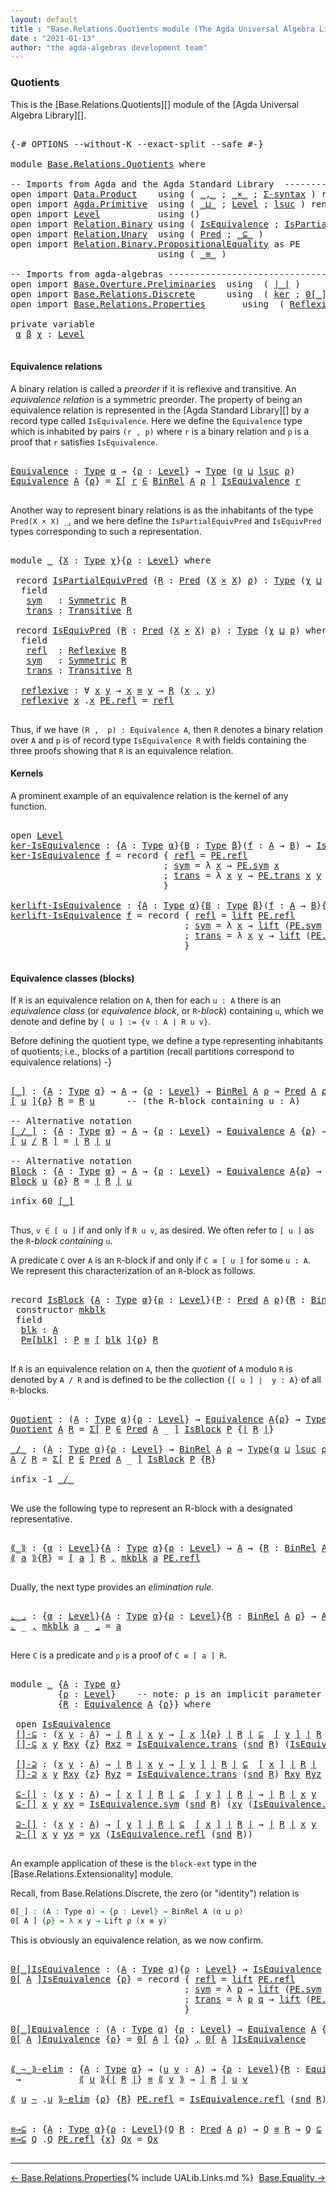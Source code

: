 ```yaml
---
layout: default
title : "Base.Relations.Quotients module (The Agda Universal Algebra Library)"
date : "2021-01-13"
author: "the agda-algebras development team"
---
```


### <a id="quotients">Quotients</a>

This is the [Base.Relations.Quotients][] module of the [Agda Universal Algebra Library][].

<pre class="Agda">

<a id="313" class="Symbol">{-#</a> <a id="317" class="Keyword">OPTIONS</a> <a id="325" class="Pragma">--without-K</a> <a id="337" class="Pragma">--exact-split</a> <a id="351" class="Pragma">--safe</a> <a id="358" class="Symbol">#-}</a>

<a id="363" class="Keyword">module</a> <a id="370" href="Base.Relations.Quotients.html" class="Module">Base.Relations.Quotients</a> <a id="395" class="Keyword">where</a>

<a id="402" class="Comment">-- Imports from Agda and the Agda Standard Library  ----------------------------------------------</a>
<a id="501" class="Keyword">open</a> <a id="506" class="Keyword">import</a> <a id="513" href="Data.Product.html" class="Module">Data.Product</a>    <a id="529" class="Keyword">using</a> <a id="535" class="Symbol">(</a> <a id="537" href="Agda.Builtin.Sigma.html#236" class="InductiveConstructor Operator">_,_</a> <a id="541" class="Symbol">;</a> <a id="543" href="Data.Product.html#1167" class="Function Operator">_×_</a> <a id="547" class="Symbol">;</a> <a id="549" href="Data.Product.html#916" class="Function">Σ-syntax</a> <a id="558" class="Symbol">)</a> <a id="560" class="Keyword">renaming</a> <a id="569" class="Symbol">(</a> <a id="571" href="Agda.Builtin.Sigma.html#252" class="Field">proj₁</a> <a id="577" class="Symbol">to</a> <a id="580" class="Field">fst</a> <a id="584" class="Symbol">;</a> <a id="586" href="Agda.Builtin.Sigma.html#264" class="Field">proj₂</a> <a id="592" class="Symbol">to</a> <a id="595" class="Field">snd</a> <a id="599" class="Symbol">)</a>
<a id="601" class="Keyword">open</a> <a id="606" class="Keyword">import</a> <a id="613" href="Agda.Primitive.html" class="Module">Agda.Primitive</a>  <a id="629" class="Keyword">using</a> <a id="635" class="Symbol">(</a> <a id="637" href="Agda.Primitive.html#810" class="Primitive Operator">_⊔_</a> <a id="641" class="Symbol">;</a> <a id="643" href="Agda.Primitive.html#597" class="Postulate">Level</a> <a id="649" class="Symbol">;</a> <a id="651" href="Agda.Primitive.html#780" class="Primitive">lsuc</a> <a id="656" class="Symbol">)</a> <a id="658" class="Keyword">renaming</a> <a id="667" class="Symbol">(</a> <a id="669" href="Agda.Primitive.html#326" class="Primitive">Set</a> <a id="673" class="Symbol">to</a> <a id="676" class="Primitive">Type</a> <a id="681" class="Symbol">)</a>
<a id="683" class="Keyword">open</a> <a id="688" class="Keyword">import</a> <a id="695" href="Level.html" class="Module">Level</a>           <a id="711" class="Keyword">using</a> <a id="717" class="Symbol">()</a>
<a id="720" class="Keyword">open</a> <a id="725" class="Keyword">import</a> <a id="732" href="Relation.Binary.html" class="Module">Relation.Binary</a> <a id="748" class="Keyword">using</a> <a id="754" class="Symbol">(</a> <a id="756" href="Relation.Binary.Structures.html#1522" class="Record">IsEquivalence</a> <a id="770" class="Symbol">;</a> <a id="772" href="Relation.Binary.Structures.html#1119" class="Record">IsPartialEquivalence</a><a id="792" class="Symbol">)</a> <a id="794" class="Keyword">renaming</a> <a id="803" class="Symbol">(</a> <a id="805" href="Relation.Binary.Core.html#882" class="Function">Rel</a> <a id="809" class="Symbol">to</a> <a id="812" class="Function">BinRel</a> <a id="819" class="Symbol">)</a>
<a id="821" class="Keyword">open</a> <a id="826" class="Keyword">import</a> <a id="833" href="Relation.Unary.html" class="Module">Relation.Unary</a>  <a id="849" class="Keyword">using</a> <a id="855" class="Symbol">(</a> <a id="857" href="Relation.Unary.html#1101" class="Function">Pred</a> <a id="862" class="Symbol">;</a> <a id="864" href="Relation.Unary.html#1742" class="Function Operator">_⊆_</a> <a id="868" class="Symbol">)</a>
<a id="870" class="Keyword">open</a> <a id="875" class="Keyword">import</a> <a id="882" href="Relation.Binary.PropositionalEquality.html" class="Module">Relation.Binary.PropositionalEquality</a> <a id="920" class="Symbol">as</a> <a id="923" class="Module">PE</a>
                            <a id="954" class="Keyword">using</a> <a id="960" class="Symbol">(</a> <a id="962" href="Agda.Builtin.Equality.html#151" class="Datatype Operator">_≡_</a> <a id="966" class="Symbol">)</a>

<a id="969" class="Comment">-- Imports from agda-algebras ---------------------------------------------------------------------</a>
<a id="1069" class="Keyword">open</a> <a id="1074" class="Keyword">import</a> <a id="1081" href="Base.Overture.Preliminaries.html" class="Module">Base.Overture.Preliminaries</a>  <a id="1110" class="Keyword">using</a>  <a id="1117" class="Symbol">(</a> <a id="1119" href="Base.Overture.Preliminaries.html#4402" class="Function Operator">∣_∣</a> <a id="1123" class="Symbol">)</a>
<a id="1125" class="Keyword">open</a> <a id="1130" class="Keyword">import</a> <a id="1137" href="Base.Relations.Discrete.html" class="Module">Base.Relations.Discrete</a>      <a id="1166" class="Keyword">using</a>  <a id="1173" class="Symbol">(</a> <a id="1175" href="Base.Relations.Discrete.html#3883" class="Function">ker</a> <a id="1179" class="Symbol">;</a> <a id="1181" href="Base.Relations.Discrete.html#4660" class="Function Operator">0[_]</a> <a id="1186" class="Symbol">;</a> <a id="1188" href="Base.Relations.Discrete.html#4341" class="Function">kerlift</a> <a id="1196" class="Symbol">)</a>
<a id="1198" class="Keyword">open</a> <a id="1203" class="Keyword">import</a> <a id="1210" href="Base.Relations.Properties.html" class="Module">Base.Relations.Properties</a>       <a id="1242" class="Keyword">using</a>  <a id="1249" class="Symbol">(</a> <a id="1251" href="Base.Relations.Properties.html#1188" class="Function">Reflexive</a> <a id="1261" class="Symbol">;</a> <a id="1263" href="Base.Relations.Properties.html#1391" class="Function">Symmetric</a> <a id="1273" class="Symbol">;</a> <a id="1275" href="Base.Relations.Properties.html#1813" class="Function">Transitive</a> <a id="1286" class="Symbol">)</a>

<a id="1289" class="Keyword">private</a> <a id="1297" class="Keyword">variable</a>
 <a id="1307" href="Base.Relations.Quotients.html#1307" class="Generalizable">α</a> <a id="1309" href="Base.Relations.Quotients.html#1309" class="Generalizable">β</a> <a id="1311" href="Base.Relations.Quotients.html#1311" class="Generalizable">χ</a> <a id="1313" class="Symbol">:</a> <a id="1315" href="Agda.Primitive.html#597" class="Postulate">Level</a>

</pre>

#### <a id="equivalence-relations">Equivalence relations</a>

A binary relation is called a *preorder* if it is reflexive and transitive.
An *equivalence relation* is a symmetric preorder. The property of being
an equivalence relation is represented in the [Agda Standard Library][] by
a record type called `IsEquivalence`.  Here we define the `Equivalence` type
which is inhabited by pairs `(r , p)` where `r` is a binary relation and `p`
is a proof that `r` satisfies `IsEquivalence`.

<pre class="Agda">

<a id="Equivalence"></a><a id="1836" href="Base.Relations.Quotients.html#1836" class="Function">Equivalence</a> <a id="1848" class="Symbol">:</a> <a id="1850" href="Base.Relations.Quotients.html#676" class="Primitive">Type</a> <a id="1855" href="Base.Relations.Quotients.html#1307" class="Generalizable">α</a> <a id="1857" class="Symbol">→</a> <a id="1859" class="Symbol">{</a><a id="1860" href="Base.Relations.Quotients.html#1860" class="Bound">ρ</a> <a id="1862" class="Symbol">:</a> <a id="1864" href="Agda.Primitive.html#597" class="Postulate">Level</a><a id="1869" class="Symbol">}</a> <a id="1871" class="Symbol">→</a> <a id="1873" href="Base.Relations.Quotients.html#676" class="Primitive">Type</a> <a id="1878" class="Symbol">(</a><a id="1879" href="Base.Relations.Quotients.html#1307" class="Generalizable">α</a> <a id="1881" href="Agda.Primitive.html#810" class="Primitive Operator">⊔</a> <a id="1883" href="Agda.Primitive.html#780" class="Primitive">lsuc</a> <a id="1888" href="Base.Relations.Quotients.html#1860" class="Bound">ρ</a><a id="1889" class="Symbol">)</a>
<a id="1891" href="Base.Relations.Quotients.html#1836" class="Function">Equivalence</a> <a id="1903" href="Base.Relations.Quotients.html#1903" class="Bound">A</a> <a id="1905" class="Symbol">{</a><a id="1906" href="Base.Relations.Quotients.html#1906" class="Bound">ρ</a><a id="1907" class="Symbol">}</a> <a id="1909" class="Symbol">=</a> <a id="1911" href="Data.Product.html#916" class="Function">Σ[</a> <a id="1914" href="Base.Relations.Quotients.html#1914" class="Bound">r</a> <a id="1916" href="Data.Product.html#916" class="Function">∈</a> <a id="1918" href="Base.Relations.Quotients.html#812" class="Function">BinRel</a> <a id="1925" href="Base.Relations.Quotients.html#1903" class="Bound">A</a> <a id="1927" href="Base.Relations.Quotients.html#1906" class="Bound">ρ</a> <a id="1929" href="Data.Product.html#916" class="Function">]</a> <a id="1931" href="Relation.Binary.Structures.html#1522" class="Record">IsEquivalence</a> <a id="1945" href="Base.Relations.Quotients.html#1914" class="Bound">r</a>

</pre>

Another way to represent binary relations is as the inhabitants of the
type `Pred(X × X) _`, and we here define the `IsPartialEquivPred`
and `IsEquivPred` types corresponding to such a representation.

<pre class="Agda">

<a id="2176" class="Keyword">module</a> <a id="2183" href="Base.Relations.Quotients.html#2183" class="Module">_</a> <a id="2185" class="Symbol">{</a><a id="2186" href="Base.Relations.Quotients.html#2186" class="Bound">X</a> <a id="2188" class="Symbol">:</a> <a id="2190" href="Base.Relations.Quotients.html#676" class="Primitive">Type</a> <a id="2195" href="Base.Relations.Quotients.html#1311" class="Generalizable">χ</a><a id="2196" class="Symbol">}{</a><a id="2198" href="Base.Relations.Quotients.html#2198" class="Bound">ρ</a> <a id="2200" class="Symbol">:</a> <a id="2202" href="Agda.Primitive.html#597" class="Postulate">Level</a><a id="2207" class="Symbol">}</a> <a id="2209" class="Keyword">where</a>

 <a id="2217" class="Keyword">record</a> <a id="2224" href="Base.Relations.Quotients.html#2224" class="Record">IsPartialEquivPred</a> <a id="2243" class="Symbol">(</a><a id="2244" href="Base.Relations.Quotients.html#2244" class="Bound">R</a> <a id="2246" class="Symbol">:</a> <a id="2248" href="Relation.Unary.html#1101" class="Function">Pred</a> <a id="2253" class="Symbol">(</a><a id="2254" href="Base.Relations.Quotients.html#2186" class="Bound">X</a> <a id="2256" href="Data.Product.html#1167" class="Function Operator">×</a> <a id="2258" href="Base.Relations.Quotients.html#2186" class="Bound">X</a><a id="2259" class="Symbol">)</a> <a id="2261" href="Base.Relations.Quotients.html#2198" class="Bound">ρ</a><a id="2262" class="Symbol">)</a> <a id="2264" class="Symbol">:</a> <a id="2266" href="Base.Relations.Quotients.html#676" class="Primitive">Type</a> <a id="2271" class="Symbol">(</a><a id="2272" href="Base.Relations.Quotients.html#2195" class="Bound">χ</a> <a id="2274" href="Agda.Primitive.html#810" class="Primitive Operator">⊔</a> <a id="2276" href="Base.Relations.Quotients.html#2198" class="Bound">ρ</a><a id="2277" class="Symbol">)</a> <a id="2279" class="Keyword">where</a>
  <a id="2287" class="Keyword">field</a>
   <a id="2296" href="Base.Relations.Quotients.html#2296" class="Field">sym</a>   <a id="2302" class="Symbol">:</a> <a id="2304" href="Base.Relations.Properties.html#1391" class="Function">Symmetric</a> <a id="2314" href="Base.Relations.Quotients.html#2244" class="Bound">R</a>
   <a id="2319" href="Base.Relations.Quotients.html#2319" class="Field">trans</a> <a id="2325" class="Symbol">:</a> <a id="2327" href="Base.Relations.Properties.html#1813" class="Function">Transitive</a> <a id="2338" href="Base.Relations.Quotients.html#2244" class="Bound">R</a>

 <a id="2342" class="Keyword">record</a> <a id="2349" href="Base.Relations.Quotients.html#2349" class="Record">IsEquivPred</a> <a id="2361" class="Symbol">(</a><a id="2362" href="Base.Relations.Quotients.html#2362" class="Bound">R</a> <a id="2364" class="Symbol">:</a> <a id="2366" href="Relation.Unary.html#1101" class="Function">Pred</a> <a id="2371" class="Symbol">(</a><a id="2372" href="Base.Relations.Quotients.html#2186" class="Bound">X</a> <a id="2374" href="Data.Product.html#1167" class="Function Operator">×</a> <a id="2376" href="Base.Relations.Quotients.html#2186" class="Bound">X</a><a id="2377" class="Symbol">)</a> <a id="2379" href="Base.Relations.Quotients.html#2198" class="Bound">ρ</a><a id="2380" class="Symbol">)</a> <a id="2382" class="Symbol">:</a> <a id="2384" href="Base.Relations.Quotients.html#676" class="Primitive">Type</a> <a id="2389" class="Symbol">(</a><a id="2390" href="Base.Relations.Quotients.html#2195" class="Bound">χ</a> <a id="2392" href="Agda.Primitive.html#810" class="Primitive Operator">⊔</a> <a id="2394" href="Base.Relations.Quotients.html#2198" class="Bound">ρ</a><a id="2395" class="Symbol">)</a> <a id="2397" class="Keyword">where</a>
  <a id="2405" class="Keyword">field</a>
   <a id="2414" href="Base.Relations.Quotients.html#2414" class="Field">refl</a>  <a id="2420" class="Symbol">:</a> <a id="2422" href="Base.Relations.Properties.html#1188" class="Function">Reflexive</a> <a id="2432" href="Base.Relations.Quotients.html#2362" class="Bound">R</a>
   <a id="2437" href="Base.Relations.Quotients.html#2437" class="Field">sym</a>   <a id="2443" class="Symbol">:</a> <a id="2445" href="Base.Relations.Properties.html#1391" class="Function">Symmetric</a> <a id="2455" href="Base.Relations.Quotients.html#2362" class="Bound">R</a>
   <a id="2460" href="Base.Relations.Quotients.html#2460" class="Field">trans</a> <a id="2466" class="Symbol">:</a> <a id="2468" href="Base.Relations.Properties.html#1813" class="Function">Transitive</a> <a id="2479" href="Base.Relations.Quotients.html#2362" class="Bound">R</a>

  <a id="2484" href="Base.Relations.Quotients.html#2484" class="Function">reflexive</a> <a id="2494" class="Symbol">:</a> <a id="2496" class="Symbol">∀</a> <a id="2498" href="Base.Relations.Quotients.html#2498" class="Bound">x</a> <a id="2500" href="Base.Relations.Quotients.html#2500" class="Bound">y</a> <a id="2502" class="Symbol">→</a> <a id="2504" href="Base.Relations.Quotients.html#2498" class="Bound">x</a> <a id="2506" href="Agda.Builtin.Equality.html#151" class="Datatype Operator">≡</a> <a id="2508" href="Base.Relations.Quotients.html#2500" class="Bound">y</a> <a id="2510" class="Symbol">→</a> <a id="2512" href="Base.Relations.Quotients.html#2362" class="Bound">R</a> <a id="2514" class="Symbol">(</a><a id="2515" href="Base.Relations.Quotients.html#2498" class="Bound">x</a> <a id="2517" href="Agda.Builtin.Sigma.html#236" class="InductiveConstructor Operator">,</a> <a id="2519" href="Base.Relations.Quotients.html#2500" class="Bound">y</a><a id="2520" class="Symbol">)</a>
  <a id="2524" href="Base.Relations.Quotients.html#2484" class="Function">reflexive</a> <a id="2534" href="Base.Relations.Quotients.html#2534" class="Bound">x</a> <a id="2536" class="DottedPattern Symbol">.</a><a id="2537" href="Base.Relations.Quotients.html#2534" class="DottedPattern Bound">x</a> <a id="2539" href="Agda.Builtin.Equality.html#208" class="InductiveConstructor">PE.refl</a> <a id="2547" class="Symbol">=</a> <a id="2549" href="Base.Relations.Quotients.html#2414" class="Field">refl</a>

</pre>

Thus, if we have `(R ,  p) : Equivalence A`, then `R` denotes a binary
relation over `A` and `p` is of record type `IsEquivalence R` with fields
containing the three proofs showing that `R` is an equivalence relation.

#### <a id="kernels">Kernels</a>

A prominent example of an equivalence relation is the kernel of any function.

<pre class="Agda">

<a id="2913" class="Keyword">open</a> <a id="2918" href="Level.html" class="Module">Level</a>
<a id="ker-IsEquivalence"></a><a id="2924" href="Base.Relations.Quotients.html#2924" class="Function">ker-IsEquivalence</a> <a id="2942" class="Symbol">:</a> <a id="2944" class="Symbol">{</a><a id="2945" href="Base.Relations.Quotients.html#2945" class="Bound">A</a> <a id="2947" class="Symbol">:</a> <a id="2949" href="Base.Relations.Quotients.html#676" class="Primitive">Type</a> <a id="2954" href="Base.Relations.Quotients.html#1307" class="Generalizable">α</a><a id="2955" class="Symbol">}{</a><a id="2957" href="Base.Relations.Quotients.html#2957" class="Bound">B</a> <a id="2959" class="Symbol">:</a> <a id="2961" href="Base.Relations.Quotients.html#676" class="Primitive">Type</a> <a id="2966" href="Base.Relations.Quotients.html#1309" class="Generalizable">β</a><a id="2967" class="Symbol">}(</a><a id="2969" href="Base.Relations.Quotients.html#2969" class="Bound">f</a> <a id="2971" class="Symbol">:</a> <a id="2973" href="Base.Relations.Quotients.html#2945" class="Bound">A</a> <a id="2975" class="Symbol">→</a> <a id="2977" href="Base.Relations.Quotients.html#2957" class="Bound">B</a><a id="2978" class="Symbol">)</a> <a id="2980" class="Symbol">→</a> <a id="2982" href="Relation.Binary.Structures.html#1522" class="Record">IsEquivalence</a> <a id="2996" class="Symbol">(</a><a id="2997" href="Base.Relations.Discrete.html#3883" class="Function">ker</a> <a id="3001" href="Base.Relations.Quotients.html#2969" class="Bound">f</a><a id="3002" class="Symbol">)</a>
<a id="3004" href="Base.Relations.Quotients.html#2924" class="Function">ker-IsEquivalence</a> <a id="3022" href="Base.Relations.Quotients.html#3022" class="Bound">f</a> <a id="3024" class="Symbol">=</a> <a id="3026" class="Keyword">record</a> <a id="3033" class="Symbol">{</a> <a id="3035" href="Relation.Binary.Structures.html#1568" class="Field">refl</a> <a id="3040" class="Symbol">=</a> <a id="3042" href="Agda.Builtin.Equality.html#208" class="InductiveConstructor">PE.refl</a>
                             <a id="3079" class="Symbol">;</a> <a id="3081" href="Relation.Binary.Structures.html#1594" class="Field">sym</a> <a id="3085" class="Symbol">=</a> <a id="3087" class="Symbol">λ</a> <a id="3089" href="Base.Relations.Quotients.html#3089" class="Bound">x</a> <a id="3091" class="Symbol">→</a> <a id="3093" href="Relation.Binary.PropositionalEquality.Core.html#1684" class="Function">PE.sym</a> <a id="3100" href="Base.Relations.Quotients.html#3089" class="Bound">x</a>
                             <a id="3131" class="Symbol">;</a> <a id="3133" href="Relation.Binary.Structures.html#1620" class="Field">trans</a> <a id="3139" class="Symbol">=</a> <a id="3141" class="Symbol">λ</a> <a id="3143" href="Base.Relations.Quotients.html#3143" class="Bound">x</a> <a id="3145" href="Base.Relations.Quotients.html#3145" class="Bound">y</a> <a id="3147" class="Symbol">→</a> <a id="3149" href="Relation.Binary.PropositionalEquality.Core.html#1729" class="Function">PE.trans</a> <a id="3158" href="Base.Relations.Quotients.html#3143" class="Bound">x</a> <a id="3160" href="Base.Relations.Quotients.html#3145" class="Bound">y</a>
                             <a id="3191" class="Symbol">}</a>

<a id="kerlift-IsEquivalence"></a><a id="3194" href="Base.Relations.Quotients.html#3194" class="Function">kerlift-IsEquivalence</a> <a id="3216" class="Symbol">:</a> <a id="3218" class="Symbol">{</a><a id="3219" href="Base.Relations.Quotients.html#3219" class="Bound">A</a> <a id="3221" class="Symbol">:</a> <a id="3223" href="Base.Relations.Quotients.html#676" class="Primitive">Type</a> <a id="3228" href="Base.Relations.Quotients.html#1307" class="Generalizable">α</a><a id="3229" class="Symbol">}{</a><a id="3231" href="Base.Relations.Quotients.html#3231" class="Bound">B</a> <a id="3233" class="Symbol">:</a> <a id="3235" href="Base.Relations.Quotients.html#676" class="Primitive">Type</a> <a id="3240" href="Base.Relations.Quotients.html#1309" class="Generalizable">β</a><a id="3241" class="Symbol">}(</a><a id="3243" href="Base.Relations.Quotients.html#3243" class="Bound">f</a> <a id="3245" class="Symbol">:</a> <a id="3247" href="Base.Relations.Quotients.html#3219" class="Bound">A</a> <a id="3249" class="Symbol">→</a> <a id="3251" href="Base.Relations.Quotients.html#3231" class="Bound">B</a><a id="3252" class="Symbol">){</a><a id="3254" href="Base.Relations.Quotients.html#3254" class="Bound">ρ</a> <a id="3256" class="Symbol">:</a> <a id="3258" href="Agda.Primitive.html#597" class="Postulate">Level</a><a id="3263" class="Symbol">}</a> <a id="3265" class="Symbol">→</a> <a id="3267" href="Relation.Binary.Structures.html#1522" class="Record">IsEquivalence</a> <a id="3281" class="Symbol">(</a><a id="3282" href="Base.Relations.Discrete.html#4341" class="Function">kerlift</a> <a id="3290" href="Base.Relations.Quotients.html#3243" class="Bound">f</a> <a id="3292" href="Base.Relations.Quotients.html#3254" class="Bound">ρ</a><a id="3293" class="Symbol">)</a>
<a id="3295" href="Base.Relations.Quotients.html#3194" class="Function">kerlift-IsEquivalence</a> <a id="3317" href="Base.Relations.Quotients.html#3317" class="Bound">f</a> <a id="3319" class="Symbol">=</a> <a id="3321" class="Keyword">record</a> <a id="3328" class="Symbol">{</a> <a id="3330" href="Relation.Binary.Structures.html#1568" class="Field">refl</a> <a id="3335" class="Symbol">=</a> <a id="3337" href="Level.html#457" class="InductiveConstructor">lift</a> <a id="3342" href="Agda.Builtin.Equality.html#208" class="InductiveConstructor">PE.refl</a>
                                 <a id="3383" class="Symbol">;</a> <a id="3385" href="Relation.Binary.Structures.html#1594" class="Field">sym</a> <a id="3389" class="Symbol">=</a> <a id="3391" class="Symbol">λ</a> <a id="3393" href="Base.Relations.Quotients.html#3393" class="Bound">x</a> <a id="3395" class="Symbol">→</a> <a id="3397" href="Level.html#457" class="InductiveConstructor">lift</a> <a id="3402" class="Symbol">(</a><a id="3403" href="Relation.Binary.PropositionalEquality.Core.html#1684" class="Function">PE.sym</a> <a id="3410" class="Symbol">(</a><a id="3411" href="Level.html#470" class="Field">lower</a> <a id="3417" href="Base.Relations.Quotients.html#3393" class="Bound">x</a><a id="3418" class="Symbol">))</a>
                                 <a id="3454" class="Symbol">;</a> <a id="3456" href="Relation.Binary.Structures.html#1620" class="Field">trans</a> <a id="3462" class="Symbol">=</a> <a id="3464" class="Symbol">λ</a> <a id="3466" href="Base.Relations.Quotients.html#3466" class="Bound">x</a> <a id="3468" href="Base.Relations.Quotients.html#3468" class="Bound">y</a> <a id="3470" class="Symbol">→</a> <a id="3472" href="Level.html#457" class="InductiveConstructor">lift</a> <a id="3477" class="Symbol">(</a><a id="3478" href="Relation.Binary.PropositionalEquality.Core.html#1729" class="Function">PE.trans</a> <a id="3487" class="Symbol">(</a><a id="3488" href="Level.html#470" class="Field">lower</a> <a id="3494" href="Base.Relations.Quotients.html#3466" class="Bound">x</a><a id="3495" class="Symbol">)</a> <a id="3497" class="Symbol">(</a><a id="3498" href="Level.html#470" class="Field">lower</a> <a id="3504" href="Base.Relations.Quotients.html#3468" class="Bound">y</a><a id="3505" class="Symbol">))</a>
                                 <a id="3541" class="Symbol">}</a>

</pre>


#### <a id="equivalence-classes"> Equivalence classes (blocks) </a>


If `R` is an equivalence relation on `A`, then for each `u : A` there is
an *equivalence class* (or *equivalence block*, or `R`-*block*) containing `u`,
which we denote and define by `[ u ] := {v : A | R u v}`.

Before defining the quotient type, we define a type representing inhabitants of quotients;
i.e., blocks of a partition (recall partitions correspond to equivalence relations) -}

<pre class="Agda">

<a id="[_]"></a><a id="4032" href="Base.Relations.Quotients.html#4032" class="Function Operator">[_]</a> <a id="4036" class="Symbol">:</a> <a id="4038" class="Symbol">{</a><a id="4039" href="Base.Relations.Quotients.html#4039" class="Bound">A</a> <a id="4041" class="Symbol">:</a> <a id="4043" href="Base.Relations.Quotients.html#676" class="Primitive">Type</a> <a id="4048" href="Base.Relations.Quotients.html#1307" class="Generalizable">α</a><a id="4049" class="Symbol">}</a> <a id="4051" class="Symbol">→</a> <a id="4053" href="Base.Relations.Quotients.html#4039" class="Bound">A</a> <a id="4055" class="Symbol">→</a> <a id="4057" class="Symbol">{</a><a id="4058" href="Base.Relations.Quotients.html#4058" class="Bound">ρ</a> <a id="4060" class="Symbol">:</a> <a id="4062" href="Agda.Primitive.html#597" class="Postulate">Level</a><a id="4067" class="Symbol">}</a> <a id="4069" class="Symbol">→</a> <a id="4071" href="Base.Relations.Quotients.html#812" class="Function">BinRel</a> <a id="4078" href="Base.Relations.Quotients.html#4039" class="Bound">A</a> <a id="4080" href="Base.Relations.Quotients.html#4058" class="Bound">ρ</a> <a id="4082" class="Symbol">→</a> <a id="4084" href="Relation.Unary.html#1101" class="Function">Pred</a> <a id="4089" href="Base.Relations.Quotients.html#4039" class="Bound">A</a> <a id="4091" href="Base.Relations.Quotients.html#4058" class="Bound">ρ</a>
<a id="4093" href="Base.Relations.Quotients.html#4032" class="Function Operator">[</a> <a id="4095" href="Base.Relations.Quotients.html#4095" class="Bound">u</a> <a id="4097" href="Base.Relations.Quotients.html#4032" class="Function Operator">]</a><a id="4098" class="Symbol">{</a><a id="4099" href="Base.Relations.Quotients.html#4099" class="Bound">ρ</a><a id="4100" class="Symbol">}</a> <a id="4102" href="Base.Relations.Quotients.html#4102" class="Bound">R</a> <a id="4104" class="Symbol">=</a> <a id="4106" href="Base.Relations.Quotients.html#4102" class="Bound">R</a> <a id="4108" href="Base.Relations.Quotients.html#4095" class="Bound">u</a>      <a id="4115" class="Comment">-- (the R-block containing u : A)</a>

<a id="4150" class="Comment">-- Alternative notation</a>
<a id="[_/_]"></a><a id="4174" href="Base.Relations.Quotients.html#4174" class="Function Operator">[_/_]</a> <a id="4180" class="Symbol">:</a> <a id="4182" class="Symbol">{</a><a id="4183" href="Base.Relations.Quotients.html#4183" class="Bound">A</a> <a id="4185" class="Symbol">:</a> <a id="4187" href="Base.Relations.Quotients.html#676" class="Primitive">Type</a> <a id="4192" href="Base.Relations.Quotients.html#1307" class="Generalizable">α</a><a id="4193" class="Symbol">}</a> <a id="4195" class="Symbol">→</a> <a id="4197" href="Base.Relations.Quotients.html#4183" class="Bound">A</a> <a id="4199" class="Symbol">→</a> <a id="4201" class="Symbol">{</a><a id="4202" href="Base.Relations.Quotients.html#4202" class="Bound">ρ</a> <a id="4204" class="Symbol">:</a> <a id="4206" href="Agda.Primitive.html#597" class="Postulate">Level</a><a id="4211" class="Symbol">}</a> <a id="4213" class="Symbol">→</a> <a id="4215" href="Base.Relations.Quotients.html#1836" class="Function">Equivalence</a> <a id="4227" href="Base.Relations.Quotients.html#4183" class="Bound">A</a> <a id="4229" class="Symbol">{</a><a id="4230" href="Base.Relations.Quotients.html#4202" class="Bound">ρ</a><a id="4231" class="Symbol">}</a> <a id="4233" class="Symbol">→</a> <a id="4235" href="Relation.Unary.html#1101" class="Function">Pred</a> <a id="4240" href="Base.Relations.Quotients.html#4183" class="Bound">A</a> <a id="4242" href="Base.Relations.Quotients.html#4202" class="Bound">ρ</a>
<a id="4244" href="Base.Relations.Quotients.html#4174" class="Function Operator">[</a> <a id="4246" href="Base.Relations.Quotients.html#4246" class="Bound">u</a> <a id="4248" href="Base.Relations.Quotients.html#4174" class="Function Operator">/</a> <a id="4250" href="Base.Relations.Quotients.html#4250" class="Bound">R</a> <a id="4252" href="Base.Relations.Quotients.html#4174" class="Function Operator">]</a> <a id="4254" class="Symbol">=</a> <a id="4256" href="Base.Overture.Preliminaries.html#4402" class="Function Operator">∣</a> <a id="4258" href="Base.Relations.Quotients.html#4250" class="Bound">R</a> <a id="4260" href="Base.Overture.Preliminaries.html#4402" class="Function Operator">∣</a> <a id="4262" href="Base.Relations.Quotients.html#4246" class="Bound">u</a>

<a id="4265" class="Comment">-- Alternative notation</a>
<a id="Block"></a><a id="4289" href="Base.Relations.Quotients.html#4289" class="Function">Block</a> <a id="4295" class="Symbol">:</a> <a id="4297" class="Symbol">{</a><a id="4298" href="Base.Relations.Quotients.html#4298" class="Bound">A</a> <a id="4300" class="Symbol">:</a> <a id="4302" href="Base.Relations.Quotients.html#676" class="Primitive">Type</a> <a id="4307" href="Base.Relations.Quotients.html#1307" class="Generalizable">α</a><a id="4308" class="Symbol">}</a> <a id="4310" class="Symbol">→</a> <a id="4312" href="Base.Relations.Quotients.html#4298" class="Bound">A</a> <a id="4314" class="Symbol">→</a> <a id="4316" class="Symbol">{</a><a id="4317" href="Base.Relations.Quotients.html#4317" class="Bound">ρ</a> <a id="4319" class="Symbol">:</a> <a id="4321" href="Agda.Primitive.html#597" class="Postulate">Level</a><a id="4326" class="Symbol">}</a> <a id="4328" class="Symbol">→</a> <a id="4330" href="Base.Relations.Quotients.html#1836" class="Function">Equivalence</a> <a id="4342" href="Base.Relations.Quotients.html#4298" class="Bound">A</a><a id="4343" class="Symbol">{</a><a id="4344" href="Base.Relations.Quotients.html#4317" class="Bound">ρ</a><a id="4345" class="Symbol">}</a> <a id="4347" class="Symbol">→</a> <a id="4349" href="Relation.Unary.html#1101" class="Function">Pred</a> <a id="4354" href="Base.Relations.Quotients.html#4298" class="Bound">A</a> <a id="4356" href="Base.Relations.Quotients.html#4317" class="Bound">ρ</a>
<a id="4358" href="Base.Relations.Quotients.html#4289" class="Function">Block</a> <a id="4364" href="Base.Relations.Quotients.html#4364" class="Bound">u</a> <a id="4366" class="Symbol">{</a><a id="4367" href="Base.Relations.Quotients.html#4367" class="Bound">ρ</a><a id="4368" class="Symbol">}</a> <a id="4370" href="Base.Relations.Quotients.html#4370" class="Bound">R</a> <a id="4372" class="Symbol">=</a> <a id="4374" href="Base.Overture.Preliminaries.html#4402" class="Function Operator">∣</a> <a id="4376" href="Base.Relations.Quotients.html#4370" class="Bound">R</a> <a id="4378" href="Base.Overture.Preliminaries.html#4402" class="Function Operator">∣</a> <a id="4380" href="Base.Relations.Quotients.html#4364" class="Bound">u</a>

<a id="4383" class="Keyword">infix</a> <a id="4389" class="Number">60</a> <a id="4392" href="Base.Relations.Quotients.html#4032" class="Function Operator">[_]</a>

</pre>

Thus, `v ∈ [ u ]` if and only if `R u v`, as desired.  We often refer to `[ u ]`
as the `R`-*block containing* `u`.

A predicate `C` over `A` is an `R`-block if and only if `C ≡ [ u ]` for some `u : A`.
We represent this characterization of an `R`-block as follows.

<pre class="Agda">

<a id="4690" class="Keyword">record</a> <a id="IsBlock"></a><a id="4697" href="Base.Relations.Quotients.html#4697" class="Record">IsBlock</a> <a id="4705" class="Symbol">{</a><a id="4706" href="Base.Relations.Quotients.html#4706" class="Bound">A</a> <a id="4708" class="Symbol">:</a> <a id="4710" href="Base.Relations.Quotients.html#676" class="Primitive">Type</a> <a id="4715" href="Base.Relations.Quotients.html#1307" class="Generalizable">α</a><a id="4716" class="Symbol">}{</a><a id="4718" href="Base.Relations.Quotients.html#4718" class="Bound">ρ</a> <a id="4720" class="Symbol">:</a> <a id="4722" href="Agda.Primitive.html#597" class="Postulate">Level</a><a id="4727" class="Symbol">}(</a><a id="4729" href="Base.Relations.Quotients.html#4729" class="Bound">P</a> <a id="4731" class="Symbol">:</a> <a id="4733" href="Relation.Unary.html#1101" class="Function">Pred</a> <a id="4738" href="Base.Relations.Quotients.html#4706" class="Bound">A</a> <a id="4740" href="Base.Relations.Quotients.html#4718" class="Bound">ρ</a><a id="4741" class="Symbol">){</a><a id="4743" href="Base.Relations.Quotients.html#4743" class="Bound">R</a> <a id="4745" class="Symbol">:</a> <a id="4747" href="Base.Relations.Quotients.html#812" class="Function">BinRel</a> <a id="4754" href="Base.Relations.Quotients.html#4706" class="Bound">A</a> <a id="4756" href="Base.Relations.Quotients.html#4718" class="Bound">ρ</a><a id="4757" class="Symbol">}</a> <a id="4759" class="Symbol">:</a> <a id="4761" href="Base.Relations.Quotients.html#676" class="Primitive">Type</a><a id="4765" class="Symbol">(</a><a id="4766" href="Base.Relations.Quotients.html#4715" class="Bound">α</a> <a id="4768" href="Agda.Primitive.html#810" class="Primitive Operator">⊔</a> <a id="4770" href="Agda.Primitive.html#780" class="Primitive">lsuc</a> <a id="4775" href="Base.Relations.Quotients.html#4718" class="Bound">ρ</a><a id="4776" class="Symbol">)</a> <a id="4778" class="Keyword">where</a>
 <a id="4785" class="Keyword">constructor</a> <a id="mkblk"></a><a id="4797" href="Base.Relations.Quotients.html#4797" class="InductiveConstructor">mkblk</a>
 <a id="4804" class="Keyword">field</a>
  <a id="IsBlock.blk"></a><a id="4812" href="Base.Relations.Quotients.html#4812" class="Field">blk</a> <a id="4816" class="Symbol">:</a> <a id="4818" href="Base.Relations.Quotients.html#4706" class="Bound">A</a>
  <a id="IsBlock.P≡[blk]"></a><a id="4822" href="Base.Relations.Quotients.html#4822" class="Field">P≡[blk]</a> <a id="4830" class="Symbol">:</a> <a id="4832" href="Base.Relations.Quotients.html#4729" class="Bound">P</a> <a id="4834" href="Agda.Builtin.Equality.html#151" class="Datatype Operator">≡</a> <a id="4836" href="Base.Relations.Quotients.html#4032" class="Function Operator">[</a> <a id="4838" href="Base.Relations.Quotients.html#4812" class="Field">blk</a> <a id="4842" href="Base.Relations.Quotients.html#4032" class="Function Operator">]</a><a id="4843" class="Symbol">{</a><a id="4844" href="Base.Relations.Quotients.html#4718" class="Bound">ρ</a><a id="4845" class="Symbol">}</a> <a id="4847" href="Base.Relations.Quotients.html#4743" class="Bound">R</a>

</pre>

If `R` is an equivalence relation on `A`, then the *quotient* of `A` modulo `R` is
denoted by `A / R` and is defined to be the collection `{[ u ] ∣  y : A}` of all
`R`-blocks.

<pre class="Agda">

<a id="Quotient"></a><a id="5053" href="Base.Relations.Quotients.html#5053" class="Function">Quotient</a> <a id="5062" class="Symbol">:</a> <a id="5064" class="Symbol">(</a><a id="5065" href="Base.Relations.Quotients.html#5065" class="Bound">A</a> <a id="5067" class="Symbol">:</a> <a id="5069" href="Base.Relations.Quotients.html#676" class="Primitive">Type</a> <a id="5074" href="Base.Relations.Quotients.html#1307" class="Generalizable">α</a><a id="5075" class="Symbol">){</a><a id="5077" href="Base.Relations.Quotients.html#5077" class="Bound">ρ</a> <a id="5079" class="Symbol">:</a> <a id="5081" href="Agda.Primitive.html#597" class="Postulate">Level</a><a id="5086" class="Symbol">}</a> <a id="5088" class="Symbol">→</a> <a id="5090" href="Base.Relations.Quotients.html#1836" class="Function">Equivalence</a> <a id="5102" href="Base.Relations.Quotients.html#5065" class="Bound">A</a><a id="5103" class="Symbol">{</a><a id="5104" href="Base.Relations.Quotients.html#5077" class="Bound">ρ</a><a id="5105" class="Symbol">}</a> <a id="5107" class="Symbol">→</a> <a id="5109" href="Base.Relations.Quotients.html#676" class="Primitive">Type</a><a id="5113" class="Symbol">(</a><a id="5114" href="Base.Relations.Quotients.html#1307" class="Generalizable">α</a> <a id="5116" href="Agda.Primitive.html#810" class="Primitive Operator">⊔</a> <a id="5118" href="Agda.Primitive.html#780" class="Primitive">lsuc</a> <a id="5123" href="Base.Relations.Quotients.html#5077" class="Bound">ρ</a><a id="5124" class="Symbol">)</a>
<a id="5126" href="Base.Relations.Quotients.html#5053" class="Function">Quotient</a> <a id="5135" href="Base.Relations.Quotients.html#5135" class="Bound">A</a> <a id="5137" href="Base.Relations.Quotients.html#5137" class="Bound">R</a> <a id="5139" class="Symbol">=</a> <a id="5141" href="Data.Product.html#916" class="Function">Σ[</a> <a id="5144" href="Base.Relations.Quotients.html#5144" class="Bound">P</a> <a id="5146" href="Data.Product.html#916" class="Function">∈</a> <a id="5148" href="Relation.Unary.html#1101" class="Function">Pred</a> <a id="5153" href="Base.Relations.Quotients.html#5135" class="Bound">A</a> <a id="5155" class="Symbol">_</a> <a id="5157" href="Data.Product.html#916" class="Function">]</a> <a id="5159" href="Base.Relations.Quotients.html#4697" class="Record">IsBlock</a> <a id="5167" href="Base.Relations.Quotients.html#5144" class="Bound">P</a> <a id="5169" class="Symbol">{</a><a id="5170" href="Base.Overture.Preliminaries.html#4402" class="Function Operator">∣</a> <a id="5172" href="Base.Relations.Quotients.html#5137" class="Bound">R</a> <a id="5174" href="Base.Overture.Preliminaries.html#4402" class="Function Operator">∣</a><a id="5175" class="Symbol">}</a>

<a id="_/_"></a><a id="5178" href="Base.Relations.Quotients.html#5178" class="Function Operator">_/_</a> <a id="5182" class="Symbol">:</a> <a id="5184" class="Symbol">(</a><a id="5185" href="Base.Relations.Quotients.html#5185" class="Bound">A</a> <a id="5187" class="Symbol">:</a> <a id="5189" href="Base.Relations.Quotients.html#676" class="Primitive">Type</a> <a id="5194" href="Base.Relations.Quotients.html#1307" class="Generalizable">α</a><a id="5195" class="Symbol">){</a><a id="5197" href="Base.Relations.Quotients.html#5197" class="Bound">ρ</a> <a id="5199" class="Symbol">:</a> <a id="5201" href="Agda.Primitive.html#597" class="Postulate">Level</a><a id="5206" class="Symbol">}</a> <a id="5208" class="Symbol">→</a> <a id="5210" href="Base.Relations.Quotients.html#812" class="Function">BinRel</a> <a id="5217" href="Base.Relations.Quotients.html#5185" class="Bound">A</a> <a id="5219" href="Base.Relations.Quotients.html#5197" class="Bound">ρ</a> <a id="5221" class="Symbol">→</a> <a id="5223" href="Base.Relations.Quotients.html#676" class="Primitive">Type</a><a id="5227" class="Symbol">(</a><a id="5228" href="Base.Relations.Quotients.html#1307" class="Generalizable">α</a> <a id="5230" href="Agda.Primitive.html#810" class="Primitive Operator">⊔</a> <a id="5232" href="Agda.Primitive.html#780" class="Primitive">lsuc</a> <a id="5237" href="Base.Relations.Quotients.html#5197" class="Bound">ρ</a><a id="5238" class="Symbol">)</a>
<a id="5240" href="Base.Relations.Quotients.html#5240" class="Bound">A</a> <a id="5242" href="Base.Relations.Quotients.html#5178" class="Function Operator">/</a> <a id="5244" href="Base.Relations.Quotients.html#5244" class="Bound">R</a> <a id="5246" class="Symbol">=</a> <a id="5248" href="Data.Product.html#916" class="Function">Σ[</a> <a id="5251" href="Base.Relations.Quotients.html#5251" class="Bound">P</a> <a id="5253" href="Data.Product.html#916" class="Function">∈</a> <a id="5255" href="Relation.Unary.html#1101" class="Function">Pred</a> <a id="5260" href="Base.Relations.Quotients.html#5240" class="Bound">A</a> <a id="5262" class="Symbol">_</a> <a id="5264" href="Data.Product.html#916" class="Function">]</a> <a id="5266" href="Base.Relations.Quotients.html#4697" class="Record">IsBlock</a> <a id="5274" href="Base.Relations.Quotients.html#5251" class="Bound">P</a> <a id="5276" class="Symbol">{</a><a id="5277" href="Base.Relations.Quotients.html#5244" class="Bound">R</a><a id="5278" class="Symbol">}</a>

<a id="5281" class="Keyword">infix</a> <a id="5287" class="Number">-1</a> <a id="5290" href="Base.Relations.Quotients.html#5178" class="Function Operator">_/_</a>

</pre>

We use the following type to represent an R-block with a designated representative.

<pre class="Agda">

<a id="⟪_⟫"></a><a id="5406" href="Base.Relations.Quotients.html#5406" class="Function Operator">⟪_⟫</a> <a id="5410" class="Symbol">:</a> <a id="5412" class="Symbol">{</a><a id="5413" href="Base.Relations.Quotients.html#5413" class="Bound">α</a> <a id="5415" class="Symbol">:</a> <a id="5417" href="Agda.Primitive.html#597" class="Postulate">Level</a><a id="5422" class="Symbol">}{</a><a id="5424" href="Base.Relations.Quotients.html#5424" class="Bound">A</a> <a id="5426" class="Symbol">:</a> <a id="5428" href="Base.Relations.Quotients.html#676" class="Primitive">Type</a> <a id="5433" href="Base.Relations.Quotients.html#5413" class="Bound">α</a><a id="5434" class="Symbol">}{</a><a id="5436" href="Base.Relations.Quotients.html#5436" class="Bound">ρ</a> <a id="5438" class="Symbol">:</a> <a id="5440" href="Agda.Primitive.html#597" class="Postulate">Level</a><a id="5445" class="Symbol">}</a> <a id="5447" class="Symbol">→</a> <a id="5449" href="Base.Relations.Quotients.html#5424" class="Bound">A</a> <a id="5451" class="Symbol">→</a> <a id="5453" class="Symbol">{</a><a id="5454" href="Base.Relations.Quotients.html#5454" class="Bound">R</a> <a id="5456" class="Symbol">:</a> <a id="5458" href="Base.Relations.Quotients.html#812" class="Function">BinRel</a> <a id="5465" href="Base.Relations.Quotients.html#5424" class="Bound">A</a> <a id="5467" href="Base.Relations.Quotients.html#5436" class="Bound">ρ</a><a id="5468" class="Symbol">}</a> <a id="5470" class="Symbol">→</a> <a id="5472" href="Base.Relations.Quotients.html#5424" class="Bound">A</a> <a id="5474" href="Base.Relations.Quotients.html#5178" class="Function Operator">/</a> <a id="5476" href="Base.Relations.Quotients.html#5454" class="Bound">R</a>
<a id="5478" href="Base.Relations.Quotients.html#5406" class="Function Operator">⟪</a> <a id="5480" href="Base.Relations.Quotients.html#5480" class="Bound">a</a> <a id="5482" href="Base.Relations.Quotients.html#5406" class="Function Operator">⟫</a><a id="5483" class="Symbol">{</a><a id="5484" href="Base.Relations.Quotients.html#5484" class="Bound">R</a><a id="5485" class="Symbol">}</a> <a id="5487" class="Symbol">=</a> <a id="5489" href="Base.Relations.Quotients.html#4032" class="Function Operator">[</a> <a id="5491" href="Base.Relations.Quotients.html#5480" class="Bound">a</a> <a id="5493" href="Base.Relations.Quotients.html#4032" class="Function Operator">]</a> <a id="5495" href="Base.Relations.Quotients.html#5484" class="Bound">R</a> <a id="5497" href="Agda.Builtin.Sigma.html#236" class="InductiveConstructor Operator">,</a> <a id="5499" href="Base.Relations.Quotients.html#4797" class="InductiveConstructor">mkblk</a> <a id="5505" href="Base.Relations.Quotients.html#5480" class="Bound">a</a> <a id="5507" href="Agda.Builtin.Equality.html#208" class="InductiveConstructor">PE.refl</a>

</pre>

Dually, the next type provides an *elimination rule*.

<pre class="Agda">

<a id="⌞_⌟"></a><a id="5597" href="Base.Relations.Quotients.html#5597" class="Function Operator">⌞_⌟</a> <a id="5601" class="Symbol">:</a> <a id="5603" class="Symbol">{</a><a id="5604" href="Base.Relations.Quotients.html#5604" class="Bound">α</a> <a id="5606" class="Symbol">:</a> <a id="5608" href="Agda.Primitive.html#597" class="Postulate">Level</a><a id="5613" class="Symbol">}{</a><a id="5615" href="Base.Relations.Quotients.html#5615" class="Bound">A</a> <a id="5617" class="Symbol">:</a> <a id="5619" href="Base.Relations.Quotients.html#676" class="Primitive">Type</a> <a id="5624" href="Base.Relations.Quotients.html#5604" class="Bound">α</a><a id="5625" class="Symbol">}{</a><a id="5627" href="Base.Relations.Quotients.html#5627" class="Bound">ρ</a> <a id="5629" class="Symbol">:</a> <a id="5631" href="Agda.Primitive.html#597" class="Postulate">Level</a><a id="5636" class="Symbol">}{</a><a id="5638" href="Base.Relations.Quotients.html#5638" class="Bound">R</a> <a id="5640" class="Symbol">:</a> <a id="5642" href="Base.Relations.Quotients.html#812" class="Function">BinRel</a> <a id="5649" href="Base.Relations.Quotients.html#5615" class="Bound">A</a> <a id="5651" href="Base.Relations.Quotients.html#5627" class="Bound">ρ</a><a id="5652" class="Symbol">}</a> <a id="5654" class="Symbol">→</a> <a id="5656" href="Base.Relations.Quotients.html#5615" class="Bound">A</a> <a id="5658" href="Base.Relations.Quotients.html#5178" class="Function Operator">/</a> <a id="5660" href="Base.Relations.Quotients.html#5638" class="Bound">R</a>  <a id="5663" class="Symbol">→</a> <a id="5665" href="Base.Relations.Quotients.html#5615" class="Bound">A</a>
<a id="5667" href="Base.Relations.Quotients.html#5597" class="Function Operator">⌞</a> <a id="5669" class="Symbol">_</a> <a id="5671" href="Agda.Builtin.Sigma.html#236" class="InductiveConstructor Operator">,</a> <a id="5673" href="Base.Relations.Quotients.html#4797" class="InductiveConstructor">mkblk</a> <a id="5679" href="Base.Relations.Quotients.html#5679" class="Bound">a</a> <a id="5681" class="Symbol">_</a> <a id="5683" href="Base.Relations.Quotients.html#5597" class="Function Operator">⌟</a> <a id="5685" class="Symbol">=</a> <a id="5687" href="Base.Relations.Quotients.html#5679" class="Bound">a</a>

</pre>

Here `C` is a predicate and `p` is a proof of `C ≡ [ a ] R`.

<pre class="Agda">

<a id="5778" class="Keyword">module</a> <a id="5785" href="Base.Relations.Quotients.html#5785" class="Module">_</a> <a id="5787" class="Symbol">{</a><a id="5788" href="Base.Relations.Quotients.html#5788" class="Bound">A</a> <a id="5790" class="Symbol">:</a> <a id="5792" href="Base.Relations.Quotients.html#676" class="Primitive">Type</a> <a id="5797" href="Base.Relations.Quotients.html#1307" class="Generalizable">α</a><a id="5798" class="Symbol">}</a>
         <a id="5809" class="Symbol">{</a><a id="5810" href="Base.Relations.Quotients.html#5810" class="Bound">ρ</a> <a id="5812" class="Symbol">:</a> <a id="5814" href="Agda.Primitive.html#597" class="Postulate">Level</a><a id="5819" class="Symbol">}</a>    <a id="5824" class="Comment">-- note: ρ is an implicit parameter</a>
         <a id="5869" class="Symbol">{</a><a id="5870" href="Base.Relations.Quotients.html#5870" class="Bound">R</a> <a id="5872" class="Symbol">:</a> <a id="5874" href="Base.Relations.Quotients.html#1836" class="Function">Equivalence</a> <a id="5886" href="Base.Relations.Quotients.html#5788" class="Bound">A</a> <a id="5888" class="Symbol">{</a><a id="5889" href="Base.Relations.Quotients.html#5810" class="Bound">ρ</a><a id="5890" class="Symbol">}}</a> <a id="5893" class="Keyword">where</a>

 <a id="5901" class="Keyword">open</a> <a id="5906" href="Relation.Binary.Structures.html#1522" class="Module">IsEquivalence</a>
 <a id="5921" href="Base.Relations.Quotients.html#5921" class="Function">[]-⊆</a> <a id="5926" class="Symbol">:</a> <a id="5928" class="Symbol">(</a><a id="5929" href="Base.Relations.Quotients.html#5929" class="Bound">x</a> <a id="5931" href="Base.Relations.Quotients.html#5931" class="Bound">y</a> <a id="5933" class="Symbol">:</a> <a id="5935" href="Base.Relations.Quotients.html#5788" class="Bound">A</a><a id="5936" class="Symbol">)</a> <a id="5938" class="Symbol">→</a> <a id="5940" href="Base.Overture.Preliminaries.html#4402" class="Function Operator">∣</a> <a id="5942" href="Base.Relations.Quotients.html#5870" class="Bound">R</a> <a id="5944" href="Base.Overture.Preliminaries.html#4402" class="Function Operator">∣</a> <a id="5946" href="Base.Relations.Quotients.html#5929" class="Bound">x</a> <a id="5948" href="Base.Relations.Quotients.html#5931" class="Bound">y</a> <a id="5950" class="Symbol">→</a> <a id="5952" href="Base.Relations.Quotients.html#4032" class="Function Operator">[</a> <a id="5954" href="Base.Relations.Quotients.html#5929" class="Bound">x</a> <a id="5956" href="Base.Relations.Quotients.html#4032" class="Function Operator">]</a><a id="5957" class="Symbol">{</a><a id="5958" href="Base.Relations.Quotients.html#5810" class="Bound">ρ</a><a id="5959" class="Symbol">}</a> <a id="5961" href="Base.Overture.Preliminaries.html#4402" class="Function Operator">∣</a> <a id="5963" href="Base.Relations.Quotients.html#5870" class="Bound">R</a> <a id="5965" href="Base.Overture.Preliminaries.html#4402" class="Function Operator">∣</a> <a id="5967" href="Relation.Unary.html#1742" class="Function Operator">⊆</a>  <a id="5970" href="Base.Relations.Quotients.html#4032" class="Function Operator">[</a> <a id="5972" href="Base.Relations.Quotients.html#5931" class="Bound">y</a> <a id="5974" href="Base.Relations.Quotients.html#4032" class="Function Operator">]</a> <a id="5976" href="Base.Overture.Preliminaries.html#4402" class="Function Operator">∣</a> <a id="5978" href="Base.Relations.Quotients.html#5870" class="Bound">R</a> <a id="5980" href="Base.Overture.Preliminaries.html#4402" class="Function Operator">∣</a>
 <a id="5983" href="Base.Relations.Quotients.html#5921" class="Function">[]-⊆</a> <a id="5988" href="Base.Relations.Quotients.html#5988" class="Bound">x</a> <a id="5990" href="Base.Relations.Quotients.html#5990" class="Bound">y</a> <a id="5992" href="Base.Relations.Quotients.html#5992" class="Bound">Rxy</a> <a id="5996" class="Symbol">{</a><a id="5997" href="Base.Relations.Quotients.html#5997" class="Bound">z</a><a id="5998" class="Symbol">}</a> <a id="6000" href="Base.Relations.Quotients.html#6000" class="Bound">Rxz</a> <a id="6004" class="Symbol">=</a> <a id="6006" href="Relation.Binary.Structures.html#1620" class="Field">IsEquivalence.trans</a> <a id="6026" class="Symbol">(</a><a id="6027" href="Base.Relations.Quotients.html#595" class="Field">snd</a> <a id="6031" href="Base.Relations.Quotients.html#5870" class="Bound">R</a><a id="6032" class="Symbol">)</a> <a id="6034" class="Symbol">(</a><a id="6035" href="Relation.Binary.Structures.html#1594" class="Field">IsEquivalence.sym</a> <a id="6053" class="Symbol">(</a><a id="6054" href="Base.Relations.Quotients.html#595" class="Field">snd</a> <a id="6058" href="Base.Relations.Quotients.html#5870" class="Bound">R</a><a id="6059" class="Symbol">)</a> <a id="6061" href="Base.Relations.Quotients.html#5992" class="Bound">Rxy</a><a id="6064" class="Symbol">)</a> <a id="6066" href="Base.Relations.Quotients.html#6000" class="Bound">Rxz</a>

 <a id="6072" href="Base.Relations.Quotients.html#6072" class="Function">[]-⊇</a> <a id="6077" class="Symbol">:</a> <a id="6079" class="Symbol">(</a><a id="6080" href="Base.Relations.Quotients.html#6080" class="Bound">x</a> <a id="6082" href="Base.Relations.Quotients.html#6082" class="Bound">y</a> <a id="6084" class="Symbol">:</a> <a id="6086" href="Base.Relations.Quotients.html#5788" class="Bound">A</a><a id="6087" class="Symbol">)</a> <a id="6089" class="Symbol">→</a> <a id="6091" href="Base.Overture.Preliminaries.html#4402" class="Function Operator">∣</a> <a id="6093" href="Base.Relations.Quotients.html#5870" class="Bound">R</a> <a id="6095" href="Base.Overture.Preliminaries.html#4402" class="Function Operator">∣</a> <a id="6097" href="Base.Relations.Quotients.html#6080" class="Bound">x</a> <a id="6099" href="Base.Relations.Quotients.html#6082" class="Bound">y</a> <a id="6101" class="Symbol">→</a> <a id="6103" href="Base.Relations.Quotients.html#4032" class="Function Operator">[</a> <a id="6105" href="Base.Relations.Quotients.html#6082" class="Bound">y</a> <a id="6107" href="Base.Relations.Quotients.html#4032" class="Function Operator">]</a> <a id="6109" href="Base.Overture.Preliminaries.html#4402" class="Function Operator">∣</a> <a id="6111" href="Base.Relations.Quotients.html#5870" class="Bound">R</a> <a id="6113" href="Base.Overture.Preliminaries.html#4402" class="Function Operator">∣</a> <a id="6115" href="Relation.Unary.html#1742" class="Function Operator">⊆</a>  <a id="6118" href="Base.Relations.Quotients.html#4032" class="Function Operator">[</a> <a id="6120" href="Base.Relations.Quotients.html#6080" class="Bound">x</a> <a id="6122" href="Base.Relations.Quotients.html#4032" class="Function Operator">]</a> <a id="6124" href="Base.Overture.Preliminaries.html#4402" class="Function Operator">∣</a> <a id="6126" href="Base.Relations.Quotients.html#5870" class="Bound">R</a> <a id="6128" href="Base.Overture.Preliminaries.html#4402" class="Function Operator">∣</a>
 <a id="6131" href="Base.Relations.Quotients.html#6072" class="Function">[]-⊇</a> <a id="6136" href="Base.Relations.Quotients.html#6136" class="Bound">x</a> <a id="6138" href="Base.Relations.Quotients.html#6138" class="Bound">y</a> <a id="6140" href="Base.Relations.Quotients.html#6140" class="Bound">Rxy</a> <a id="6144" class="Symbol">{</a><a id="6145" href="Base.Relations.Quotients.html#6145" class="Bound">z</a><a id="6146" class="Symbol">}</a> <a id="6148" href="Base.Relations.Quotients.html#6148" class="Bound">Ryz</a> <a id="6152" class="Symbol">=</a> <a id="6154" href="Relation.Binary.Structures.html#1620" class="Field">IsEquivalence.trans</a> <a id="6174" class="Symbol">(</a><a id="6175" href="Base.Relations.Quotients.html#595" class="Field">snd</a> <a id="6179" href="Base.Relations.Quotients.html#5870" class="Bound">R</a><a id="6180" class="Symbol">)</a> <a id="6182" href="Base.Relations.Quotients.html#6140" class="Bound">Rxy</a> <a id="6186" href="Base.Relations.Quotients.html#6148" class="Bound">Ryz</a>

 <a id="6192" href="Base.Relations.Quotients.html#6192" class="Function">⊆-[]</a> <a id="6197" class="Symbol">:</a> <a id="6199" class="Symbol">(</a><a id="6200" href="Base.Relations.Quotients.html#6200" class="Bound">x</a> <a id="6202" href="Base.Relations.Quotients.html#6202" class="Bound">y</a> <a id="6204" class="Symbol">:</a> <a id="6206" href="Base.Relations.Quotients.html#5788" class="Bound">A</a><a id="6207" class="Symbol">)</a> <a id="6209" class="Symbol">→</a> <a id="6211" href="Base.Relations.Quotients.html#4032" class="Function Operator">[</a> <a id="6213" href="Base.Relations.Quotients.html#6200" class="Bound">x</a> <a id="6215" href="Base.Relations.Quotients.html#4032" class="Function Operator">]</a> <a id="6217" href="Base.Overture.Preliminaries.html#4402" class="Function Operator">∣</a> <a id="6219" href="Base.Relations.Quotients.html#5870" class="Bound">R</a> <a id="6221" href="Base.Overture.Preliminaries.html#4402" class="Function Operator">∣</a> <a id="6223" href="Relation.Unary.html#1742" class="Function Operator">⊆</a>  <a id="6226" href="Base.Relations.Quotients.html#4032" class="Function Operator">[</a> <a id="6228" href="Base.Relations.Quotients.html#6202" class="Bound">y</a> <a id="6230" href="Base.Relations.Quotients.html#4032" class="Function Operator">]</a> <a id="6232" href="Base.Overture.Preliminaries.html#4402" class="Function Operator">∣</a> <a id="6234" href="Base.Relations.Quotients.html#5870" class="Bound">R</a> <a id="6236" href="Base.Overture.Preliminaries.html#4402" class="Function Operator">∣</a> <a id="6238" class="Symbol">→</a> <a id="6240" href="Base.Overture.Preliminaries.html#4402" class="Function Operator">∣</a> <a id="6242" href="Base.Relations.Quotients.html#5870" class="Bound">R</a> <a id="6244" href="Base.Overture.Preliminaries.html#4402" class="Function Operator">∣</a> <a id="6246" href="Base.Relations.Quotients.html#6200" class="Bound">x</a> <a id="6248" href="Base.Relations.Quotients.html#6202" class="Bound">y</a>
 <a id="6251" href="Base.Relations.Quotients.html#6192" class="Function">⊆-[]</a> <a id="6256" href="Base.Relations.Quotients.html#6256" class="Bound">x</a> <a id="6258" href="Base.Relations.Quotients.html#6258" class="Bound">y</a> <a id="6260" href="Base.Relations.Quotients.html#6260" class="Bound">xy</a> <a id="6263" class="Symbol">=</a> <a id="6265" href="Relation.Binary.Structures.html#1594" class="Field">IsEquivalence.sym</a> <a id="6283" class="Symbol">(</a><a id="6284" href="Base.Relations.Quotients.html#595" class="Field">snd</a> <a id="6288" href="Base.Relations.Quotients.html#5870" class="Bound">R</a><a id="6289" class="Symbol">)</a> <a id="6291" class="Symbol">(</a><a id="6292" href="Base.Relations.Quotients.html#6260" class="Bound">xy</a> <a id="6295" class="Symbol">(</a><a id="6296" href="Relation.Binary.Structures.html#1568" class="Field">IsEquivalence.refl</a> <a id="6315" class="Symbol">(</a><a id="6316" href="Base.Relations.Quotients.html#595" class="Field">snd</a> <a id="6320" href="Base.Relations.Quotients.html#5870" class="Bound">R</a><a id="6321" class="Symbol">)))</a>

 <a id="6327" href="Base.Relations.Quotients.html#6327" class="Function">⊇-[]</a> <a id="6332" class="Symbol">:</a> <a id="6334" class="Symbol">(</a><a id="6335" href="Base.Relations.Quotients.html#6335" class="Bound">x</a> <a id="6337" href="Base.Relations.Quotients.html#6337" class="Bound">y</a> <a id="6339" class="Symbol">:</a> <a id="6341" href="Base.Relations.Quotients.html#5788" class="Bound">A</a><a id="6342" class="Symbol">)</a> <a id="6344" class="Symbol">→</a> <a id="6346" href="Base.Relations.Quotients.html#4032" class="Function Operator">[</a> <a id="6348" href="Base.Relations.Quotients.html#6337" class="Bound">y</a> <a id="6350" href="Base.Relations.Quotients.html#4032" class="Function Operator">]</a> <a id="6352" href="Base.Overture.Preliminaries.html#4402" class="Function Operator">∣</a> <a id="6354" href="Base.Relations.Quotients.html#5870" class="Bound">R</a> <a id="6356" href="Base.Overture.Preliminaries.html#4402" class="Function Operator">∣</a> <a id="6358" href="Relation.Unary.html#1742" class="Function Operator">⊆</a>  <a id="6361" href="Base.Relations.Quotients.html#4032" class="Function Operator">[</a> <a id="6363" href="Base.Relations.Quotients.html#6335" class="Bound">x</a> <a id="6365" href="Base.Relations.Quotients.html#4032" class="Function Operator">]</a> <a id="6367" href="Base.Overture.Preliminaries.html#4402" class="Function Operator">∣</a> <a id="6369" href="Base.Relations.Quotients.html#5870" class="Bound">R</a> <a id="6371" href="Base.Overture.Preliminaries.html#4402" class="Function Operator">∣</a> <a id="6373" class="Symbol">→</a> <a id="6375" href="Base.Overture.Preliminaries.html#4402" class="Function Operator">∣</a> <a id="6377" href="Base.Relations.Quotients.html#5870" class="Bound">R</a> <a id="6379" href="Base.Overture.Preliminaries.html#4402" class="Function Operator">∣</a> <a id="6381" href="Base.Relations.Quotients.html#6335" class="Bound">x</a> <a id="6383" href="Base.Relations.Quotients.html#6337" class="Bound">y</a>
 <a id="6386" href="Base.Relations.Quotients.html#6327" class="Function">⊇-[]</a> <a id="6391" href="Base.Relations.Quotients.html#6391" class="Bound">x</a> <a id="6393" href="Base.Relations.Quotients.html#6393" class="Bound">y</a> <a id="6395" href="Base.Relations.Quotients.html#6395" class="Bound">yx</a> <a id="6398" class="Symbol">=</a> <a id="6400" href="Base.Relations.Quotients.html#6395" class="Bound">yx</a> <a id="6403" class="Symbol">(</a><a id="6404" href="Relation.Binary.Structures.html#1568" class="Field">IsEquivalence.refl</a> <a id="6423" class="Symbol">(</a><a id="6424" href="Base.Relations.Quotients.html#595" class="Field">snd</a> <a id="6428" href="Base.Relations.Quotients.html#5870" class="Bound">R</a><a id="6429" class="Symbol">))</a>

</pre>

An example application of these is the `block-ext` type in the [Base.Relations.Extensionality] module.

Recall, from Base.Relations.Discrete, the zero (or "identity") relation is

```agda
0[_] : (A : Type α) → {ρ : Level} → BinRel A (α ⊔ ρ)
0[ A ] {ρ} = λ x y → Lift ρ (x ≡ y)
```

This is obviously an equivalence relation, as we now confirm.

<pre class="Agda">

<a id="0[_]IsEquivalence"></a><a id="6804" href="Base.Relations.Quotients.html#6804" class="Function Operator">0[_]IsEquivalence</a> <a id="6822" class="Symbol">:</a> <a id="6824" class="Symbol">(</a><a id="6825" href="Base.Relations.Quotients.html#6825" class="Bound">A</a> <a id="6827" class="Symbol">:</a> <a id="6829" href="Base.Relations.Quotients.html#676" class="Primitive">Type</a> <a id="6834" href="Base.Relations.Quotients.html#1307" class="Generalizable">α</a><a id="6835" class="Symbol">){</a><a id="6837" href="Base.Relations.Quotients.html#6837" class="Bound">ρ</a> <a id="6839" class="Symbol">:</a> <a id="6841" href="Agda.Primitive.html#597" class="Postulate">Level</a><a id="6846" class="Symbol">}</a> <a id="6848" class="Symbol">→</a> <a id="6850" href="Relation.Binary.Structures.html#1522" class="Record">IsEquivalence</a> <a id="6864" class="Symbol">(</a><a id="6865" href="Base.Relations.Discrete.html#4660" class="Function Operator">0[</a> <a id="6868" href="Base.Relations.Quotients.html#6825" class="Bound">A</a> <a id="6870" href="Base.Relations.Discrete.html#4660" class="Function Operator">]</a> <a id="6872" class="Symbol">{</a><a id="6873" href="Base.Relations.Quotients.html#6837" class="Bound">ρ</a><a id="6874" class="Symbol">})</a>
<a id="6877" href="Base.Relations.Quotients.html#6804" class="Function Operator">0[</a> <a id="6880" href="Base.Relations.Quotients.html#6880" class="Bound">A</a> <a id="6882" href="Base.Relations.Quotients.html#6804" class="Function Operator">]IsEquivalence</a> <a id="6897" class="Symbol">{</a><a id="6898" href="Base.Relations.Quotients.html#6898" class="Bound">ρ</a><a id="6899" class="Symbol">}</a> <a id="6901" class="Symbol">=</a> <a id="6903" class="Keyword">record</a> <a id="6910" class="Symbol">{</a> <a id="6912" href="Relation.Binary.Structures.html#1568" class="Field">refl</a> <a id="6917" class="Symbol">=</a> <a id="6919" href="Level.html#457" class="InductiveConstructor">lift</a> <a id="6924" href="Agda.Builtin.Equality.html#208" class="InductiveConstructor">PE.refl</a>
                                 <a id="6965" class="Symbol">;</a> <a id="6967" href="Relation.Binary.Structures.html#1594" class="Field">sym</a> <a id="6971" class="Symbol">=</a> <a id="6973" class="Symbol">λ</a> <a id="6975" href="Base.Relations.Quotients.html#6975" class="Bound">p</a> <a id="6977" class="Symbol">→</a> <a id="6979" href="Level.html#457" class="InductiveConstructor">lift</a> <a id="6984" class="Symbol">(</a><a id="6985" href="Relation.Binary.PropositionalEquality.Core.html#1684" class="Function">PE.sym</a> <a id="6992" class="Symbol">(</a><a id="6993" href="Level.html#470" class="Field">lower</a> <a id="6999" href="Base.Relations.Quotients.html#6975" class="Bound">p</a><a id="7000" class="Symbol">))</a>
                                 <a id="7036" class="Symbol">;</a> <a id="7038" href="Relation.Binary.Structures.html#1620" class="Field">trans</a> <a id="7044" class="Symbol">=</a> <a id="7046" class="Symbol">λ</a> <a id="7048" href="Base.Relations.Quotients.html#7048" class="Bound">p</a> <a id="7050" href="Base.Relations.Quotients.html#7050" class="Bound">q</a> <a id="7052" class="Symbol">→</a> <a id="7054" href="Level.html#457" class="InductiveConstructor">lift</a> <a id="7059" class="Symbol">(</a><a id="7060" href="Relation.Binary.PropositionalEquality.Core.html#1729" class="Function">PE.trans</a> <a id="7069" class="Symbol">(</a><a id="7070" href="Level.html#470" class="Field">lower</a> <a id="7076" href="Base.Relations.Quotients.html#7048" class="Bound">p</a><a id="7077" class="Symbol">)</a> <a id="7079" class="Symbol">(</a><a id="7080" href="Level.html#470" class="Field">lower</a> <a id="7086" href="Base.Relations.Quotients.html#7050" class="Bound">q</a><a id="7087" class="Symbol">))</a>
                                 <a id="7123" class="Symbol">}</a>

<a id="0[_]Equivalence"></a><a id="7126" href="Base.Relations.Quotients.html#7126" class="Function Operator">0[_]Equivalence</a> <a id="7142" class="Symbol">:</a> <a id="7144" class="Symbol">(</a><a id="7145" href="Base.Relations.Quotients.html#7145" class="Bound">A</a> <a id="7147" class="Symbol">:</a> <a id="7149" href="Base.Relations.Quotients.html#676" class="Primitive">Type</a> <a id="7154" href="Base.Relations.Quotients.html#1307" class="Generalizable">α</a><a id="7155" class="Symbol">)</a> <a id="7157" class="Symbol">{</a><a id="7158" href="Base.Relations.Quotients.html#7158" class="Bound">ρ</a> <a id="7160" class="Symbol">:</a> <a id="7162" href="Agda.Primitive.html#597" class="Postulate">Level</a><a id="7167" class="Symbol">}</a> <a id="7169" class="Symbol">→</a> <a id="7171" href="Base.Relations.Quotients.html#1836" class="Function">Equivalence</a> <a id="7183" href="Base.Relations.Quotients.html#7145" class="Bound">A</a> <a id="7185" class="Symbol">{</a><a id="7186" href="Base.Relations.Quotients.html#1307" class="Generalizable">α</a> <a id="7188" href="Agda.Primitive.html#810" class="Primitive Operator">⊔</a> <a id="7190" href="Base.Relations.Quotients.html#7158" class="Bound">ρ</a><a id="7191" class="Symbol">}</a>
<a id="7193" href="Base.Relations.Quotients.html#7126" class="Function Operator">0[</a> <a id="7196" href="Base.Relations.Quotients.html#7196" class="Bound">A</a> <a id="7198" href="Base.Relations.Quotients.html#7126" class="Function Operator">]Equivalence</a> <a id="7211" class="Symbol">{</a><a id="7212" href="Base.Relations.Quotients.html#7212" class="Bound">ρ</a><a id="7213" class="Symbol">}</a> <a id="7215" class="Symbol">=</a> <a id="7217" href="Base.Relations.Discrete.html#4660" class="Function Operator">0[</a> <a id="7220" href="Base.Relations.Quotients.html#7196" class="Bound">A</a> <a id="7222" href="Base.Relations.Discrete.html#4660" class="Function Operator">]</a> <a id="7224" class="Symbol">{</a><a id="7225" href="Base.Relations.Quotients.html#7212" class="Bound">ρ</a><a id="7226" class="Symbol">}</a> <a id="7228" href="Agda.Builtin.Sigma.html#236" class="InductiveConstructor Operator">,</a> <a id="7230" href="Base.Relations.Quotients.html#6804" class="Function Operator">0[</a> <a id="7233" href="Base.Relations.Quotients.html#7196" class="Bound">A</a> <a id="7235" href="Base.Relations.Quotients.html#6804" class="Function Operator">]IsEquivalence</a>


<a id="⟪_∼_⟫-elim"></a><a id="7252" href="Base.Relations.Quotients.html#7252" class="Function Operator">⟪_∼_⟫-elim</a> <a id="7263" class="Symbol">:</a> <a id="7265" class="Symbol">{</a><a id="7266" href="Base.Relations.Quotients.html#7266" class="Bound">A</a> <a id="7268" class="Symbol">:</a> <a id="7270" href="Base.Relations.Quotients.html#676" class="Primitive">Type</a> <a id="7275" href="Base.Relations.Quotients.html#1307" class="Generalizable">α</a><a id="7276" class="Symbol">}</a> <a id="7278" class="Symbol">→</a> <a id="7280" class="Symbol">(</a><a id="7281" href="Base.Relations.Quotients.html#7281" class="Bound">u</a> <a id="7283" href="Base.Relations.Quotients.html#7283" class="Bound">v</a> <a id="7285" class="Symbol">:</a> <a id="7287" href="Base.Relations.Quotients.html#7266" class="Bound">A</a><a id="7288" class="Symbol">)</a> <a id="7290" class="Symbol">→</a> <a id="7292" class="Symbol">{</a><a id="7293" href="Base.Relations.Quotients.html#7293" class="Bound">ρ</a> <a id="7295" class="Symbol">:</a> <a id="7297" href="Agda.Primitive.html#597" class="Postulate">Level</a><a id="7302" class="Symbol">}{</a><a id="7304" href="Base.Relations.Quotients.html#7304" class="Bound">R</a> <a id="7306" class="Symbol">:</a> <a id="7308" href="Base.Relations.Quotients.html#1836" class="Function">Equivalence</a> <a id="7320" href="Base.Relations.Quotients.html#7266" class="Bound">A</a><a id="7321" class="Symbol">{</a><a id="7322" href="Base.Relations.Quotients.html#7293" class="Bound">ρ</a><a id="7323" class="Symbol">}</a> <a id="7325" class="Symbol">}</a>
 <a id="7328" class="Symbol">→</a>           <a id="7340" href="Base.Relations.Quotients.html#5406" class="Function Operator">⟪</a> <a id="7342" href="Base.Relations.Quotients.html#7281" class="Bound">u</a> <a id="7344" href="Base.Relations.Quotients.html#5406" class="Function Operator">⟫</a><a id="7345" class="Symbol">{</a><a id="7346" href="Base.Overture.Preliminaries.html#4402" class="Function Operator">∣</a> <a id="7348" href="Base.Relations.Quotients.html#7304" class="Bound">R</a> <a id="7350" href="Base.Overture.Preliminaries.html#4402" class="Function Operator">∣</a><a id="7351" class="Symbol">}</a> <a id="7353" href="Agda.Builtin.Equality.html#151" class="Datatype Operator">≡</a> <a id="7355" href="Base.Relations.Quotients.html#5406" class="Function Operator">⟪</a> <a id="7357" href="Base.Relations.Quotients.html#7283" class="Bound">v</a> <a id="7359" href="Base.Relations.Quotients.html#5406" class="Function Operator">⟫</a> <a id="7361" class="Symbol">→</a> <a id="7363" href="Base.Overture.Preliminaries.html#4402" class="Function Operator">∣</a> <a id="7365" href="Base.Relations.Quotients.html#7304" class="Bound">R</a> <a id="7367" href="Base.Overture.Preliminaries.html#4402" class="Function Operator">∣</a> <a id="7369" href="Base.Relations.Quotients.html#7281" class="Bound">u</a> <a id="7371" href="Base.Relations.Quotients.html#7283" class="Bound">v</a>

<a id="7374" href="Base.Relations.Quotients.html#7252" class="Function Operator">⟪</a> <a id="7376" href="Base.Relations.Quotients.html#7376" class="Bound">u</a> <a id="7378" href="Base.Relations.Quotients.html#7252" class="Function Operator">∼</a> <a id="7380" class="DottedPattern Symbol">.</a><a id="7381" href="Base.Relations.Quotients.html#7376" class="DottedPattern Bound">u</a> <a id="7383" href="Base.Relations.Quotients.html#7252" class="Function Operator">⟫-elim</a> <a id="7390" class="Symbol">{</a><a id="7391" href="Base.Relations.Quotients.html#7391" class="Bound">ρ</a><a id="7392" class="Symbol">}</a> <a id="7394" class="Symbol">{</a><a id="7395" href="Base.Relations.Quotients.html#7395" class="Bound">R</a><a id="7396" class="Symbol">}</a> <a id="7398" href="Agda.Builtin.Equality.html#208" class="InductiveConstructor">PE.refl</a> <a id="7406" class="Symbol">=</a> <a id="7408" href="Relation.Binary.Structures.html#1568" class="Field">IsEquivalence.refl</a> <a id="7427" class="Symbol">(</a><a id="7428" href="Base.Relations.Quotients.html#595" class="Field">snd</a> <a id="7432" href="Base.Relations.Quotients.html#7395" class="Bound">R</a><a id="7433" class="Symbol">)</a>


<a id="≡→⊆"></a><a id="7437" href="Base.Relations.Quotients.html#7437" class="Function">≡→⊆</a> <a id="7441" class="Symbol">:</a> <a id="7443" class="Symbol">{</a><a id="7444" href="Base.Relations.Quotients.html#7444" class="Bound">A</a> <a id="7446" class="Symbol">:</a> <a id="7448" href="Base.Relations.Quotients.html#676" class="Primitive">Type</a> <a id="7453" href="Base.Relations.Quotients.html#1307" class="Generalizable">α</a><a id="7454" class="Symbol">}{</a><a id="7456" href="Base.Relations.Quotients.html#7456" class="Bound">ρ</a> <a id="7458" class="Symbol">:</a> <a id="7460" href="Agda.Primitive.html#597" class="Postulate">Level</a><a id="7465" class="Symbol">}(</a><a id="7467" href="Base.Relations.Quotients.html#7467" class="Bound">Q</a> <a id="7469" href="Base.Relations.Quotients.html#7469" class="Bound">R</a> <a id="7471" class="Symbol">:</a> <a id="7473" href="Relation.Unary.html#1101" class="Function">Pred</a> <a id="7478" href="Base.Relations.Quotients.html#7444" class="Bound">A</a> <a id="7480" href="Base.Relations.Quotients.html#7456" class="Bound">ρ</a><a id="7481" class="Symbol">)</a> <a id="7483" class="Symbol">→</a> <a id="7485" href="Base.Relations.Quotients.html#7467" class="Bound">Q</a> <a id="7487" href="Agda.Builtin.Equality.html#151" class="Datatype Operator">≡</a> <a id="7489" href="Base.Relations.Quotients.html#7469" class="Bound">R</a> <a id="7491" class="Symbol">→</a> <a id="7493" href="Base.Relations.Quotients.html#7467" class="Bound">Q</a> <a id="7495" href="Relation.Unary.html#1742" class="Function Operator">⊆</a> <a id="7497" href="Base.Relations.Quotients.html#7469" class="Bound">R</a>
<a id="7499" href="Base.Relations.Quotients.html#7437" class="Function">≡→⊆</a> <a id="7503" href="Base.Relations.Quotients.html#7503" class="Bound">Q</a> <a id="7505" class="DottedPattern Symbol">.</a><a id="7506" href="Base.Relations.Quotients.html#7503" class="DottedPattern Bound">Q</a> <a id="7508" href="Agda.Builtin.Equality.html#208" class="InductiveConstructor">PE.refl</a> <a id="7516" class="Symbol">{</a><a id="7517" href="Base.Relations.Quotients.html#7517" class="Bound">x</a><a id="7518" class="Symbol">}</a> <a id="7520" href="Base.Relations.Quotients.html#7520" class="Bound">Qx</a> <a id="7523" class="Symbol">=</a> <a id="7525" href="Base.Relations.Quotients.html#7520" class="Bound">Qx</a>

</pre>


-------------------------------------

<span style="float:left;">[← Base.Relations.Properties](Base.Relations.Properties.html)</span>
<span style="float:right;">[Base.Equality →](Base.Equality.html)</span>

{% include UALib.Links.md %}

